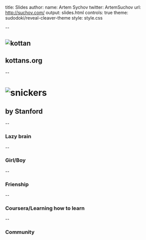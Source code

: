 title: Slides
author:
  name: Artem Sychov
  twitter: ArtemSuchov
  url: http://suchov.com/
output: slides.html
controls: true
theme: sudodoki/reveal-cleaver-theme
style: style.css

--

## ![kottan](img/kottan.png)

## kottans.org

--

# ![snickers](img/snickers.png)

## by Stanford

--

### Lazy brain

--

### Girl/Boy

--

### Frienship

--

### Coursera/Learning how to learn

--

### Community